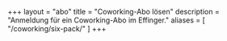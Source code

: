 +++
layout = "abo"
title = "Coworking-Abo lösen"
description = "Anmeldung für ein Coworking-Abo im Effinger."
aliases = [
  "/coworking/six-pack/"
]
+++
